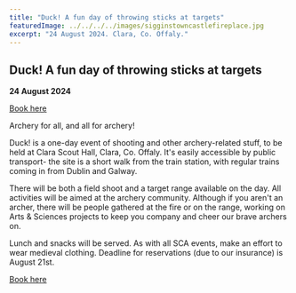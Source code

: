 ```yaml
---
title: "Duck! A fun day of throwing sticks at targets"
featuredImage: ../../../../images/sigginstowncastlefireplace.jpg
excerpt: "24 August 2024. Clara, Co. Offaly."
---
```


## Duck! A fun day of throwing sticks at targets

**24 August 2024**

<div class="text-center m-4">
  <a class="btn btn-warning shadow m-2 w-50" href="https://fienta.com/duck-a-fun-day-of-throwing-sticks-at-targets"><i class="fas fa-ticket-alt me-1 m"></i> Book here</a><br />
</div>

Archery for all, and all for archery!  

Duck! is a one-day event of shooting and other archery-related stuff, to be held at Clara Scout Hall, Clara, Co. Offaly. It's easily accessible by public transport- the site is a short walk from the train station, with regular trains coming in from Dublin and Galway.

There will be both a field shoot and a target range available on the day. All activities will be aimed at the archery community. Although if you aren't an archer, there will be people gathered at the fire or on the range, working on Arts & Sciences projects to keep you company and cheer our brave archers on. 

Lunch and snacks will be served. As with all SCA events, make an effort to wear medieval clothing. Deadline for reservations (due to our insurance) is August 21st.

<div class="text-center m-4">
  <a class="btn btn-warning shadow m-2 w-50" href="https://fienta.com/duck-a-fun-day-of-throwing-sticks-at-targets"><i class="fas fa-ticket-alt me-1 m"></i> Book here</a><br />
</div>